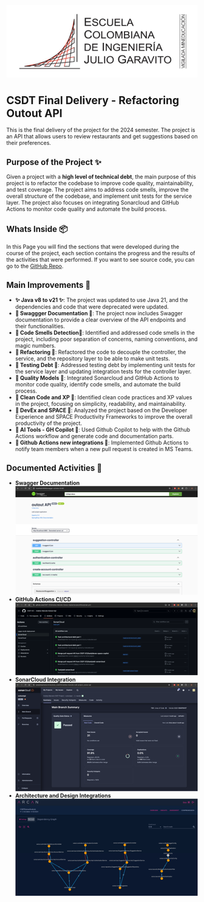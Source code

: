 
![eci.jpeg](..%2Fimg%2Feci.jpeg)
# CSDT Final Delivery - Refactoring Outout API

This is the final delivery of the project for the 2024 semester. The project is an API that allows users to review restaurants and get suggestions based on their preferences.

## Purpose of the Project ✨

Given a project with a **high level of technical debt**, the main purpose of this project is to refactor the codebase to improve code quality, maintainability, and test coverage. The project aims to address code smells, improve the overall structure of the codebase, and implement unit tests for the service layer. The project also focuses on integrating Sonarcloud and GitHub Actions to monitor code quality and automate the build process.

## Whats Inside 📦

In this Page you will find the sections that were developed during the course of the project, each section contains the progress and the results of the activities that were performed.
If you want to see source code, you can go to the [GitHub Repo](https://github.com/CSDT-ECI/Andres-Marcelo-Outout-Api).

## Main Improvements 🚀

- **✨ Java v8 to v21 ✨**: The project was updated to use Java 21, and the dependencies and code that were deprecated were updated.
- **🎉 Swaggger Documentation 🎉**: The project now includes Swagger documentation to provide a clear overview of the API endpoints and their functionalities.
- **📝 Code Smells Detection📝**: Identified and addressed code smells in the project, including poor separation of concerns, naming conventions, and magic numbers.
- **🔧 Refactoring 🧰**: Refactored the code to decouple the controller, the service, and the repository layer to be able to make unit tests.
- **🧪 Testing Debt 🧪**: Addressed testing debt by implementing unit tests for the service layer and updating integration tests for the controller layer.
- **🚀 Quality Models 🚀**: Integrated Sonarcloud and GitHub Actions to monitor code quality, identify code smells, and automate the build process.
- **🧽 Clean Code and XP 🧽**: Identified clean code practices and XP values in the project, focusing on simplicity, readability, and maintainability.
- **🔧 DevEx and SPACE 🔧**: Analyzed the project based on the Developer Experience and SPACE Productivity Frameworks to improve the overall productivity of the project.
- **🤖 AI Tools - GH Copilot 🤖**: Used Github Copilot to help with the Github Actions workflow and generate code and documentation parts.
- **🤖 Github Actions new integrations 🤖**: Implemented Github Actions to notify team members when a new pull request is created in MS Teams.


## Documented Activities 📝

- **Swagger Documentation**
  ![swagger.png](..%2Fimg%2Fswagger.png)
- **GitHub Actions CI/CD**
  ![ghactionsimage.png](..%2Fimg%2Fghactionsimage.png)
- **SonarCloud Integration**
![sonarcloudimage.png](..%2Fimg%2Fsonarcloudimage.png)
- **Architecture and Design Integrations**
![arquitecturaMejorado.png](..%2Fimg%2FarquitecturaMejorado.png)
